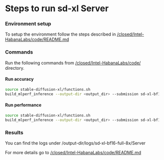 # Steps to run sd-xl Server

### Environment setup 
To setup the environment follow the steps described in [/closed/Intel-HabanaLabs/code/README.md](../../../code/README.md)

### Commands
Run the following commands from [/closed/Intel-HabanaLabs/code/](../../../code/) directory.

#### Run accuracy
```bash
source stable-diffusion-xl/functions.sh
build_mlperf_inference --output-dir <output_dir> --submission sd-xl-bf16-full-8x_Server --mode acc
```

#### Run performance
```bash
source stable-diffusion-xl/functions.sh
build_mlperf_inference --output-dir <output_dir> --submission sd-xl-bf16-full-8x_Server --mode perf
```

### Results

You can find the logs under /output-dir/logs/sd-xl-bf16-full-8x/Server

For more details go to [/closed/Intel-HabanaLabs/code/README.md](../../../code/README.md)
